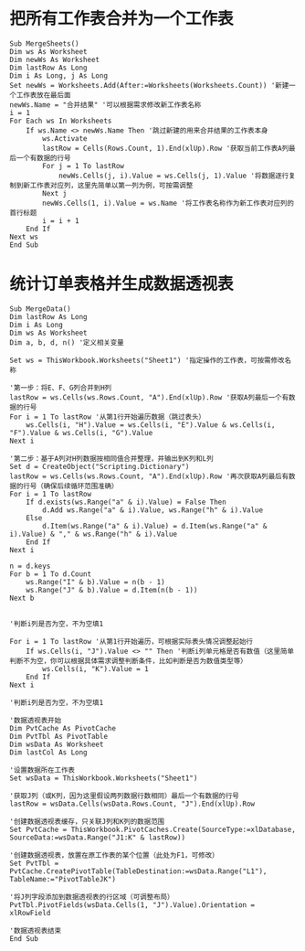 # 把所有工作表合并为一个工作表

 

    Sub MergeSheets()
    Dim ws As Worksheet
    Dim newWs As Worksheet
    Dim lastRow As Long
    Dim i As Long, j As Long
    Set newWs = Worksheets.Add(After:=Worksheets(Worksheets.Count)) '新建一个工作表放在最后面
    newWs.Name = "合并结果" '可以根据需求修改新工作表名称
    i = 1
    For Each ws In Worksheets
        If ws.Name <> newWs.Name Then '跳过新建的用来合并结果的工作表本身
            ws.Activate
            lastRow = Cells(Rows.Count, 1).End(xlUp).Row '获取当前工作表A列最后一个有数据的行号
            For j = 1 To lastRow
                newWs.Cells(j, i).Value = ws.Cells(j, 1).Value '将数据逐行复制到新工作表对应列，这里先简单以第一列为例，可按需调整
            Next j
            newWs.Cells(1, i).Value = ws.Name '将工作表名称作为新工作表对应列的首行标题
            i = i + 1
        End If
    Next ws
    End Sub



# 统计订单表格并生成数据透视表

    Sub MergeData()
    Dim lastRow As Long
    Dim i As Long
    Dim ws As Worksheet
    Dim a, b, d, n() '定义相关变量

    Set ws = ThisWorkbook.Worksheets("Sheet1") '指定操作的工作表，可按需修改名称

    '第一步：将E、F、G列合并到H列
    lastRow = ws.Cells(ws.Rows.Count, "A").End(xlUp).Row '获取A列最后一个有数据的行号
    For i = 1 To lastRow '从第1行开始遍历数据（跳过表头）
        ws.Cells(i, "H").Value = ws.Cells(i, "E").Value & ws.Cells(i, "F").Value & ws.Cells(i, "G").Value
    Next i

    '第二步：基于A列对H列数据按相同值合并整理，并输出到K列和L列
    Set d = CreateObject("Scripting.Dictionary")
    lastRow = ws.Cells(ws.Rows.Count, "A").End(xlUp).Row '再次获取A列最后有数据的行号（确保后续循环范围准确）
    For i = 1 To lastRow
        If d.exists(ws.Range("a" & i).Value) = False Then
            d.Add ws.Range("a" & i).Value, ws.Range("h" & i).Value
        Else
            d.Item(ws.Range("a" & i).Value) = d.Item(ws.Range("a" & i).Value) & "," & ws.Range("h" & i).Value
        End If
    Next i

    n = d.keys
    For b = 1 To d.Count
        ws.Range("I" & b).Value = n(b - 1)
        ws.Range("J" & b).Value = d.Item(n(b - 1))
    Next b


    '判断i列是否为空，不为空填1

    For i = 1 To lastRow '从第1行开始遍历，可根据实际表头情况调整起始行
        If ws.Cells(i, "J").Value <> "" Then '判断i列单元格是否有数值（这里简单判断不为空，你可以根据具体需求调整判断条件，比如判断是否为数值类型等）
            ws.Cells(i, "K").Value = 1
        End If
    Next i

    '判断i列是否为空，不为空填1

    '数据透视表开始
    Dim PvtCache As PivotCache
    Dim PvtTbl As PivotTable
    Dim wsData As Worksheet
    Dim lastCol As Long

    '设置数据所在工作表
    Set wsData = ThisWorkbook.Worksheets("Sheet1")

    '获取J列（或K列，因为这里假设两列数据行数相同）最后一个有数据的行号
    lastRow = wsData.Cells(wsData.Rows.Count, "J").End(xlUp).Row

    '创建数据透视表缓存，只关联J列和K列的数据范围
    Set PvtCache = ThisWorkbook.PivotCaches.Create(SourceType:=xlDatabase, SourceData:=wsData.Range("J1:K" & lastRow))

    '创建数据透视表，放置在原工作表的某个位置（此处为F1，可修改）
    Set PvtTbl = PvtCache.CreatePivotTable(TableDestination:=wsData.Range("L1"), TableName:="PivotTableJK")

    '将J列字段添加到数据透视表的行区域（可调整布局）
    PvtTbl.PivotFields(wsData.Cells(1, "J").Value).Orientation = xlRowField

    '数据透视表结束
    End Sub






